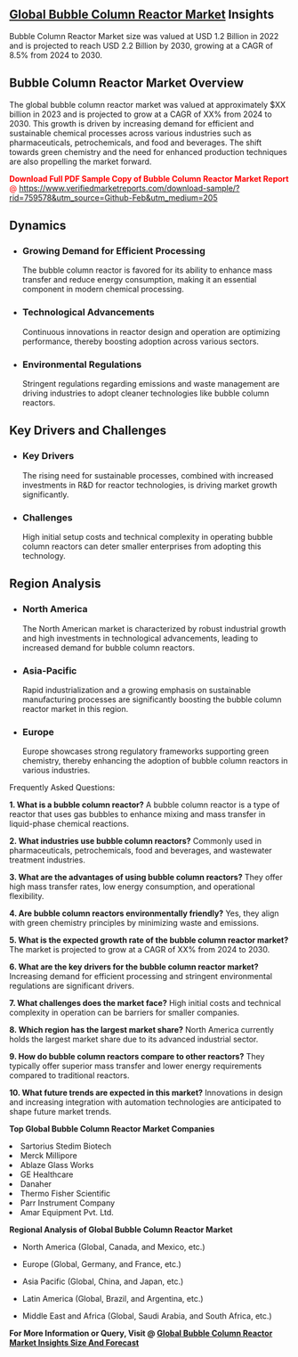 <h2><a href="https://www.verifiedmarketreports.com/download-sample/?rid=759578&amp;utm_source=Github&amp;utm_medium=205" target="_blank">Global Bubble Column Reactor Market</a> Insights</h2><p>Bubble Column Reactor Market size was valued at USD 1.2 Billion in 2022 and is projected to reach USD 2.2 Billion by 2030, growing at a CAGR of 8.5% from 2024 to 2030.</p><p> <h2>Bubble Column Reactor Market Overview</h2> <p>The global bubble column reactor market was valued at approximately $XX billion in 2023 and is projected to grow at a CAGR of XX% from 2024 to 2030. This growth is driven by increasing demand for efficient and sustainable chemical processes across various industries such as pharmaceuticals, petrochemicals, and food and beverages. The shift towards green chemistry and the need for enhanced production techniques are also propelling the market forward.</p> <p><p><span class=""><span style="color: #ff0000;"><strong>Download Full PDF Sample Copy of Bubble Column Reactor Market Report</strong> @ </span><a href="https://www.verifiedmarketreports.com/download-sample/?rid=759578&amp;utm_source=Github-Feb&amp;utm_medium=205" target="_blank">https://www.verifiedmarketreports.com/download-sample/?rid=759578&amp;utm_source=Github-Feb&amp;utm_medium=205</a></span></p></p> <h2>Dynamics</h2> <ul> <li> <h3>Growing Demand for Efficient Processing</h3> The bubble column reactor is favored for its ability to enhance mass transfer and reduce energy consumption, making it an essential component in modern chemical processing. </li> <li> <h3>Technological Advancements</h3> Continuous innovations in reactor design and operation are optimizing performance, thereby boosting adoption across various sectors. </li> <li> <h3>Environmental Regulations</h3> Stringent regulations regarding emissions and waste management are driving industries to adopt cleaner technologies like bubble column reactors. </li> </ul> <h2>Key Drivers and Challenges</h2> <ul> <li> <h3>Key Drivers</h3> The rising need for sustainable processes, combined with increased investments in R&D for reactor technologies, is driving market growth significantly. </li> <li> <h3>Challenges</h3> High initial setup costs and technical complexity in operating bubble column reactors can deter smaller enterprises from adopting this technology. </li> </ul> <h2>Region Analysis</h2> <ul> <li> <h3>North America</h3> The North American market is characterized by robust industrial growth and high investments in technological advancements, leading to increased demand for bubble column reactors. </li> <li> <h3>Asia-Pacific</h3> Rapid industrialization and a growing emphasis on sustainable manufacturing processes are significantly boosting the bubble column reactor market in this region. </li> <li> <h3>Europe</h3> Europe showcases strong regulatory frameworks supporting green chemistry, thereby enhancing the adoption of bubble column reactors in various industries.</li> </li> </ul> <p>Frequently Asked Questions:</p> <p><strong>1. What is a bubble column reactor?</strong> A bubble column reactor is a type of reactor that uses gas bubbles to enhance mixing and mass transfer in liquid-phase chemical reactions.</p> <p><strong>2. What industries use bubble column reactors?</strong> Commonly used in pharmaceuticals, petrochemicals, food and beverages, and wastewater treatment industries.</p> <p><strong>3. What are the advantages of using bubble column reactors?</strong> They offer high mass transfer rates, low energy consumption, and operational flexibility.</p> <p><strong>4. Are bubble column reactors environmentally friendly?</strong> Yes, they align with green chemistry principles by minimizing waste and emissions.</p> <p><strong>5. What is the expected growth rate of the bubble column reactor market?</strong> The market is projected to grow at a CAGR of XX% from 2024 to 2030.</p> <p><strong>6. What are the key drivers for the bubble column reactor market?</strong> Increasing demand for efficient processing and stringent environmental regulations are significant drivers.</p> <p><strong>7. What challenges does the market face?</strong> High initial costs and technical complexity in operation can be barriers for smaller companies.</p> <p><strong>8. Which region has the largest market share?</strong> North America currently holds the largest market share due to its advanced industrial sector.</p> <p><strong>9. How do bubble column reactors compare to other reactors?</strong> They typically offer superior mass transfer and lower energy requirements compared to traditional reactors.</p> <p><strong>10. What future trends are expected in this market?</strong> Innovations in design and increasing integration with automation technologies are anticipated to shape future market trends.</p> </p><p><strong>Top Global Bubble Column Reactor Market Companies</strong></p><div data-test-id=""><p><li>Sartorius Stedim Biotech</li><li> Merck Millipore</li><li> Ablaze Glass Works</li><li> GE Healthcare</li><li> Danaher</li><li> Thermo Fisher Scientific</li><li> Parr Instrument Company</li><li> Amar Equipment Pvt. Ltd.</li></p><div><strong>Regional Analysis of&nbsp;Global Bubble Column Reactor Market</strong></div><ul><li dir="ltr"><p dir="ltr">North America&nbsp;(Global, Canada, and Mexico, etc.)</p></li><li dir="ltr"><p dir="ltr">Europe (Global, Germany, and France, etc.)</p></li><li dir="ltr"><p dir="ltr">Asia Pacific&nbsp;(Global, China, and Japan, etc.)</p></li><li dir="ltr"><p dir="ltr">Latin America&nbsp;(Global, Brazil, and Argentina, etc.)</p></li><li dir="ltr">Middle East and Africa&nbsp;(Global, Saudi Arabia, and South Africa, etc.)</li></ul><p><strong>For More Information or Query, Visit @&nbsp;</strong><strong><a href="https://www.verifiedmarketreports.com/product/bubble-column-reactor-market/?utm_source=Github&amp;utm_medium=205" target="_blank">Global Bubble Column Reactor Market Insights Size And Forecast</a></strong></p></div>
